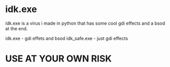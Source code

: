 # idk.exe
idk.exe is a virus i made in python that has some cool gdi effects and a bsod at the end.

idk.exe - gdi effets and bsod
idk_safe.exe - just gdi effects

# USE AT YOUR OWN RISK
